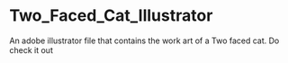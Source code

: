 # Two_Faced_Cat_Illustrator
An adobe illustrator file that contains the work art of a Two faced cat. Do check it out
